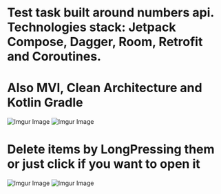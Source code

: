 # Test task built around numbers api. Technologies stack: Jetpack Compose, Dagger, Room, Retrofit and Coroutines.
# Also MVI, Clean Architecture and Kotlin Gradle
![Imgur Image](https://i.imgur.com/Nxbb4VS.jpg)
![Imgur Image](https://i.imgur.com/ca18qIh.jpg)
# Delete items by LongPressing them or just click if you want to open it
![Imgur Image](https://i.imgur.com/EFiCEQb.jpg)
![Imgur Image](https://i.imgur.com/2k6xlEl.jpg)
